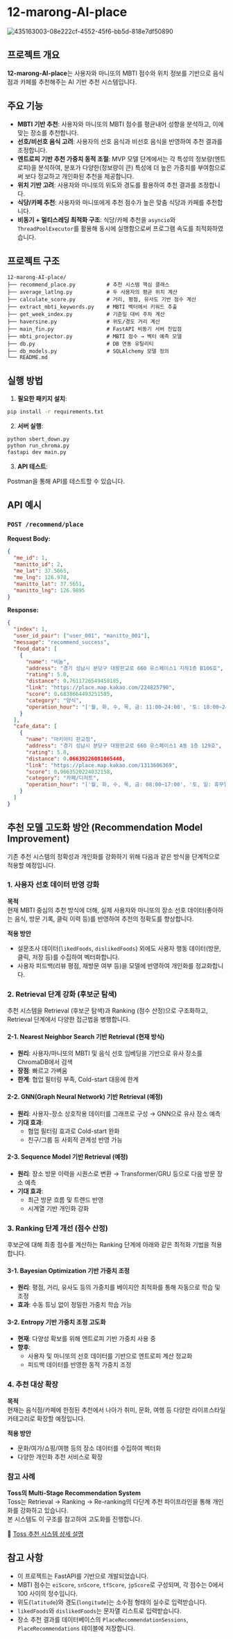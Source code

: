 # 12-marong-AI-place

![435163003-08e222cf-4552-45f6-bb5d-818e7df50890](https://github.com/user-attachments/assets/94d48140-82c6-49bb-90ee-f52801000cf4)

## 프로젝트 개요

**12-marong-AI-place**는 사용자와 마니또의 MBTI 점수와 위치 정보를 기반으로 음식점과 카페를 추천해주는 AI 기반 추천 시스템입니다.

## 주요 기능

- **MBTI 기반 추천**: 사용자와 마니또의 MBTI 점수를 평균내어 성향을 분석하고, 이에 맞는 장소를 추천합니다.
- **선호/비선호 음식 고려**: 사용자의 선호 음식과 비선호 음식을 반영하여 추천 결과를 조정합니다.
- **엔트로피 기반 추천 가중치 동적 조절**: MVP 모델 단계에서는 각 특성의 정보량(엔트로피)을 분석하여, 분포가 다양한(정보량이 큰) 특성에 더 높은 가중치를 부여함으로써 보다 정교하고 개인화된 추천을 제공합니다.
- **위치 기반 고려**: 사용자와 마니또의 위도와 경도를 활용하여 추천 결과를 조정합니다.
- **식당/카페 추천**: 사용자와 마니또에게 추천 점수가 높은 맞춤 식당과 카페를 추천합니다.
- **비동기 + 멀티스레딩 최적화 구조**: 식당/카페 추천을 `asyncio`와 `ThreadPoolExecutor`를 활용해 동시에 실행함으로써 프로그램 속도를 최적화하였습니다.

## 프로젝트 구조

```
12-marong-AI-place/
├── recommend_place.py          # 추천 시스템 핵심 클래스
├── average_latlng.py           # 두 사용자의 평균 위치 계산
├── calculate_score.py          # 거리, 평점, 유사도 기반 점수 계산
├── extract_mbti_keywords.py    # MBTI 벡터에서 키워드 추출
├── get_week_index.py           # 기준일 대비 주차 계산
├── haversine.py                # 위도/경도 거리 계산
├── main_fin.py                 # FastAPI 비동기 서버 진입점
├── mbti_projector.py           # MBTI 점수 → 벡터 예측 모델
├── db.py                       # DB 연동 유틸리티
├── db_models.py                # SQLAlchemy 모델 정의
└── README.md
```

## 실행 방법

1. **필요한 패키지 설치**:

```bash
pip install -r requirements.txt
```

2. **서버 실행**:

```bash
python sbert_down.py
python run_chroma.py
fastapi dev main.py
```

3. **API 테스트**:

Postman을 통해 API를 테스트할 수 있습니다.

## API 예시

### `POST /recommend/place`

**Request Body:**

```json
{
  "me_id": 1,
  "manitto_id": 2,
  "me_lat": 37.5665,
  "me_lng": 126.978,
  "manitto_lat": 37.5651,
  "manitto_lng": 126.9895
}
```

**Response:**

```json
{
  "index": 1,
  "user_id_pair": ["user_001", "manitto_001"],
  "message": "recommend_success",
  "food_data": [
    {
      "name": "비눔",
      "address": "경기 성남시 분당구 대왕판교로 660 유스페이스1 지하1층 B106호",
      "rating": 5.0,
      "distance": 0.7611726549458185,
      "link": "https://place.map.kakao.com/224825790",
      "score": 0.6838664493251585,
      "category": "양식",
      "operation_hour": "['월, 화, 수, 목, 금: 11:00~24:00', '토: 18:00~24:00', '일: 휴무일']"
    }
  ],
  "cafe_data": [
    {
      "name": "마키아티 판교점",
      "address": "경기 성남시 분당구 대왕판교로 660 유스페이스1 A동 1층 129호",
      "rating": 5.0,
      "distance": 0.06639226081065448,
      "link": "https://place.map.kakao.com/1313606369",
      "score": 0.9663520224032158,
      "category": "카페/디저트",
      "operation_hour": "['월, 화, 수, 목, 금: 08:00~17:00', '토, 일: 휴무일']"
    }
  ]
}
```

## 추천 모델 고도화 방안 (Recommendation Model Improvement)

기존 추천 시스템의 정확성과 개인화를 강화하기 위해 다음과 같은 방식을 단계적으로 적용할 예정입니다.

### 1. 사용자 선호 데이터 반영 강화

**목적**  
현재 MBTI 중심의 추천 방식에 더해, 실제 사용자와 마니또의 장소 선호 데이터(좋아하는 음식, 방문 기록, 클릭 이력 등)를 반영하여 추천의 정확도를 향상합니다.

**적용 방안**

- 설문조사 데이터(`likedFoods`, `dislikedFoods`) 외에도 사용자 행동 데이터(방문, 클릭, 저장 등)를 수집하여 벡터화합니다.
- 사용자 피드백(리뷰 평점, 재방문 여부 등)을 모델에 반영하여 개인화를 정교화합니다.

### 2. Retrieval 단계 강화 (후보군 탐색)

추천 시스템을 Retrieval (후보군 탐색)과 Ranking (점수 산정)으로 구조화하고, Retrieval 단계에서 다양한 접근법을 병행합니다.

#### 2-1. Nearest Neighbor Search 기반 Retrieval (현재 방식)

- **원리**: 사용자/마니또의 MBTI 및 음식 선호 임베딩을 기반으로 유사 장소를 ChromaDB에서 검색
- **장점**: 빠르고 가벼움
- **한계**: 협업 필터링 부족, Cold-start 대응에 한계

#### 2-2. GNN(Graph Neural Network) 기반 Retrieval (예정)

- **원리**: 사용자-장소 상호작용 데이터를 그래프로 구성 → GNN으로 유사 장소 예측
- **기대 효과**:
  - 협업 필터링 효과로 Cold-start 완화
  - 친구/그룹 등 사회적 관계성 반영 가능

#### 2-3. Sequence Model 기반 Retrieval (예정)

- **원리**: 장소 방문 이력을 시퀀스로 변환 → Transformer/GRU 등으로 다음 방문 장소 예측
- **기대 효과**:
  - 최근 방문 흐름 및 트렌드 반영
  - 시계열 기반 개인화 강화

### 3. Ranking 단계 개선 (점수 산정)

후보군에 대해 최종 점수를 계산하는 Ranking 단계에 아래와 같은 최적화 기법을 적용합니다.

#### 3-1. Bayesian Optimization 기반 가중치 조정

- **원리**: 평점, 거리, 유사도 등의 가중치를 베이지안 최적화를 통해 자동으로 학습 및 조정
- **효과**: 수동 튜닝 없이 정밀한 가중치 학습 가능

#### 3-2. Entropy 기반 가중치 조정 고도화

- **현재**: 다양성 확보를 위해 엔트로피 기반 가중치 사용 중
- **향후**:
  - 사용자 및 마니또의 선호 데이터를 기반으로 엔트로피 계산 정교화
  - 피드백 데이터를 반영한 동적 가중치 조정

### 4. 추천 대상 확장

**목적**  
현재는 음식점/카페에 한정된 추천에서 나아가 취미, 문화, 여행 등 다양한 라이프스타일 카테고리로 확장할 예정입니다.

**적용 방안**

- 문화/여가/쇼핑/여행 등의 장소 데이터를 수집하여 벡터화
- 다양한 개인화 추천 서비스로 확장

### 참고 사례

**Toss의 Multi-Stage Recommendation System**  
Toss는 Retrieval → Ranking → Re-ranking의 다단계 추천 파이프라인을 통해 개인화를 강화하고 있습니다.  
본 시스템도 이 구조를 참고하여 고도화를 진행합니다.

🔗 [Toss 추천 시스템 상세 설명](https://toss.tech/article/toss-shopping-recommendation-system)

## 참고 사항

- 이 프로젝트는 FastAPI를 기반으로 개발되었습니다.
- MBTI 점수는 `eiScore`, `snScore`, `tfScore`, `jpScore`로 구성되며, 각 점수는 0에서 100 사이의 정수입니다.
- 위도(`latitude`)와 경도(`longitude`)는 소수점 형태의 실수로 입력받습니다.
- `likedFoods`와 `dislikedFoods`는 문자열 리스트로 입력받습니다.
- 장소 추천 결과를 데이터베이스의 `PlaceRecommendationSessions`, `PlaceRecommendations` 테이블에 저장합니다.
